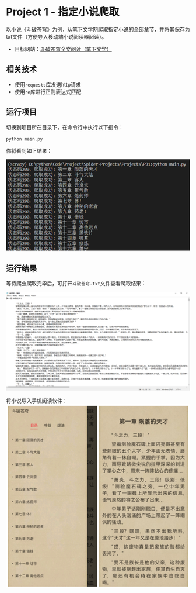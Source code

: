 # Project 1 - 指定小说爬取

以小说《斗破苍穹》为例，从笔下文学网爬取指定小说的全部章节，并将其保存为txt文件（方便导入移动端小说阅读器阅读）。

- 目标网站：[斗破苍穹全文阅读（笔下文学）](https://www.bxwx7.org/article/6692/)

## 相关技术

- 使用`requests`库发送http请求
- 使用`re`库进行正则表达式匹配

## 运行项目

切换到项目所在目录下，在命令行中执行以下指令：

```shell
python main.py
```

你将看到如下结果：

![启动爬虫](Images/Image1.png)

## 运行结果

等待爬虫爬取完毕后，可打开`斗破苍穹.txt`文件查看爬取结果：

![爬取后的txt文件](Images/Image2.png)

将小说导入手机阅读软件：
![爬取后的txt文件](Images/Image3.jpg)